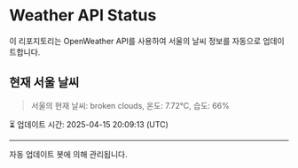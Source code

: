 
# Weather API Status

이 리포지토리는 OpenWeather API를 사용하여 서울의 날씨 정보를 자동으로 업데이트합니다.

## 현재 서울 날씨
> 서울의 현재 날씨: broken clouds, 온도: 7.72°C, 습도: 66%

⏳ 업데이트 시간: 2025-04-15 20:09:13 (UTC)

---
자동 업데이트 봇에 의해 관리됩니다.
